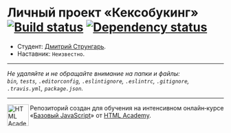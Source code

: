 # Личный проект «Кексобукинг» [![Build status][travis-image]][travis-url] [![Dependency status][dependency-image]][dependency-url]

* Студент: [Дмитрий Струнгарь](https://up.htmlacademy.ru/javascript/8/user/91396).
* Наставник: `Неизвестно`.

---

_Не удаляйте и не обращайте внимание на папки и файлы:_<br>
_`bin`, `tests`, `.editorconfig`, `.eslintignore`, `.eslintrc`, `.gitignore`, `.travis.yml`, `package.json`._

---

<a href="https://htmlacademy.ru/intensive/javascript"><img align="left" width="50" height="50" title="HTML Academy" src="https://up.htmlacademy.ru/static/img/intensive/javascript/logo-for-github.svg"></a>

Репозиторий создан для обучения на интенсивном онлайн‑курсе «[Базовый JavaScript](https://htmlacademy.ru/intensive/javascript)» от [HTML Academy](https://htmlacademy.ru).

[travis-image]: https://travis-ci.org/htmlacademy-javascript/91396-keksobooking.svg?branch=master
[travis-url]: https://travis-ci.org/htmlacademy-javascript/91396-keksobooking
[dependency-image]: https://david-dm.org/htmlacademy-javascript/91396-keksobooking.svg?style=flat-square
[dependency-url]: https://david-dm.org/htmlacademy-javascript/91396-keksobooking
